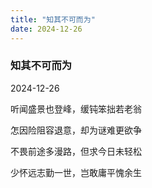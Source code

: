 ```yaml
---
title: "知其不可而为"
date: 2024-12-26
---
```


### 知其不可而为

2024-12-26

听闻盛景也登峰，缓钝笨拙若老翁

怎因险阻容退意，却为谜难更欲争

不畏前途多漫路，但求今日未轻松

少怀远志勤一世，岂敢庸平愧余生